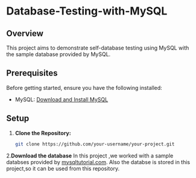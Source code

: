 # Database-Testing-with-MySQL

## Overview

This project aims to demonstrate self-database testing using MySQL with the sample database provided by MySQL.

## Prerequisites

Before getting started, ensure you have the following installed:

- MySQL: [Download and Install MySQL](https://dev.mysql.com/downloads/)

## Setup

1. **Clone the Repository:**

   ```bash
   git clone https://github.com/your-username/your-project.git 
   ```
2.**Download the database**
In this project ,we worked with a sample databses provided by [mysqltutorial.com](https://www.mysqltutorial.org/wp-content/uploads/2023/10/mysqlsampledatabase.zip).
Also the databse is stored in this project,so it can be used from this repository.
